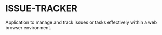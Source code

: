 # ISSUE-TRACKER
Application to manage and track issues or tasks effectively within a web browser environment.
